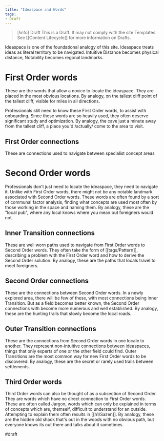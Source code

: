 ```yaml
---
title: "Ideaspace and Words"
tags:
- Draft
---
```

> [!info] Draft 
>This is a Draft. It may not comply with the site Templates. See [[Content Lifecycle]] for more information on Drafts.

Ideaspace is one of the foundational analogy of this site. Ideaspace treats ideas as literal territory to be navigated.  Intuitive Distance becomes physical distance, Notability becomes regonal landmarks.

# First Order words
These are the words that allow a novice to locate the ideaspace.  They are placed in the most obvious locations.  By analogy, on the tallest cliff point of the tallest cliff, visible for miles in all directions.

Professionals still need to know these First Order words, to assist with onboarding.  Since these words are so heavily used, they often deserve significant study and optimization.  By analogy, the cave just a minute away from the tallest cliff, a place you'd /actually/ come to the area to visit.

## First Order connections
These are connections used to navigate between specialist concept areas

# Second Order words
Professionals don't just need to locate the ideaspace, they need to navigate it.  Unlike with First Order words, there might not be any notable landmark associated with Second Order words. These words are often found by a sort of communal factor analysis, finding what concepts are used most often by those working in the space and naming them.  By analogy, these are the "local pub", where any local knows where you mean but foreigners would not.

## Inner Transition connections
These are well worn paths used to navigate from First Order words to Second Order words.  They often take the form of [[tags/Pattern]], describing a problem with the First Order word and how to derive the Second Order solution.  By analogy, these are the paths that locals travel to meet foreigners.

## Second Order connections
These are the connections between Second Order words.  In a newly explored area, there will be few of these, with most connections being Inner Transition.  But as a field becomes better known, the Second Order connections with become more numerous and well established.  By analogy, these are the hunting trails that slowly become the local roads.

## Outer Transition connections
These are the connections from Second Order words in one locale to another.  They represent non-intuitive connections between ideaspaces, things that only experts of one or the other field could find.  Outer Transitions are the most common way for new First Order words to be discovered.  By analogy, these are the secret or rarely used trails between settlements.

## Third Order words
Third Order words can also be thought of as a subsection of Second Order.  They are words which have no direct connection to First Order words.  These are often called Jargon, words which can only be explained in terms of concepts which are, themself, difficult to understand for an outside.  Attempting to explain them often results in [[h1/Sazen]]. By analogy, these are the hidden old shack that's out in the woods with no obvious path, but everyone knows its out there and talks about it sometimes.

#draft
